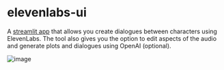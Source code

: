 # elevenlabs-ui

A [streamlit app](https://elevenlabs-dialogue.streamlit.app/) that allows you create dialogues between characters using ElevenLabs. The tool also gives you the option to edit aspects of the audio and generate plots and dialogues using OpenAI (optional).

![image](https://github.com/rollerb/elevenlabs-ui/assets/2107385/c4e448d3-3db1-4bcc-88b4-8747229b2ce5)